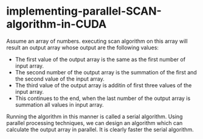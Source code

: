 # implementing-parallel-SCAN-algorithm-in-CUDA
Assume an array of numbers. executing scan algorithm on this array will result an output array whose output are the following values:
-  The first value of the output array is the same as the first number of input array.
-  The second number of the output array is the summation of the first and the second value of the input array.
-  The third value of the output array is additin of first three values of the input array.
-  This continues to the end, when the last number of the output array is summation all values in input array.

Running the algorithm in this manner is called a serial algorithm. Using parallel processing techniques, we can design an algorithm which can calculate the output array in parallel. It is clearly faster the serial algorithm.
